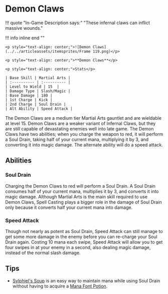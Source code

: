 # Demon Claws

!!! quote "In-Game Description says:"
    "These infernal claws can inflict massive wounds."

!!! info inline end ""

    <p style="text-align: center;">![Demon Claws](../../articleassets/itemsprites/Frame 119.png)</p>

    <p style="text-align: center;">**Demon Claws**</p>

    <p style="text-align: center;">Stats</p>

    | Base Skill | Martial Arts |
    | :---------- | :---------- |
    | Level to Wield | 15  |
    | Damage Type | Slash/Magic |
    | Base Damage | 180 |
    | 1st Charge | Kick |
    | 2nd Charge | Soul Drain |
    | Alt Ability | Speed Attack |



The Demon Claws are a medium tier Martial Arts gauntlet and are wieldable at level 15. Demon Claws are a weaker variant of Infernal Claws, but they are still capable of devastating enemies well into late game. The Demon Claws have two abilities; when you charge the weapon to red, it will perform a Soul Drain, taking half of your current mana, multiplying it by 3, and converting it into magic damage. The alternate ability will do a speed attack.

## Abilities

### Soul Drain

Charging the Demon Claws to red will perform a Soul Drain. A Soul Drain consumes half of your current mana, multiplies it by 3, and converts it into magic damage. Although Martial Arts is the main skill required to use Demon Claws, Spell Casting plays a bigger role in the damage of Soul Drain only because it converts half your current mana into damage.

### Speed Attack

Though not nearly as potent as Soul Drain, Speed Attack can still manage to get some more damage in the enemy before you can re-charge your Soul Drain again. Costing 10 mana each swipe, Speed Attack will allow you to get four swipes in at your enemy in a second, also dealing magic damage, instead of the normal slash damage.

## Tips

* [Sylphiel's Soup](../Consumables/Sylphielsoup.md) is an easy way to maintain mana while using Soul Drain without having to acquire a [Mana Font Potion](<../Consumables/Mana Font Potion.md>).